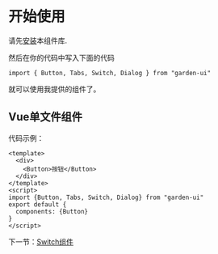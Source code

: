 # 开始使用
请先[安装](#/doc/install)本组件库.

然后在你的代码中写入下面的代码
```angular2html
import { Button, Tabs, Switch, Dialog } from "garden-ui"
```

就可以使用我提供的组件了。

## Vue单文件组件

代码示例：

```angular2html
<template>
  <div>
    <Button>按钮</Button>
  </div>
</template>
<script>
import {Button, Tabs, Switch, Dialog} from "garden-ui"
export default {
  components: {Button}
}
</script>
```
下一节：[Switch组件](#/doc/switch)